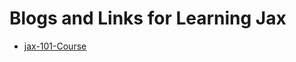 # Blogs and Links for Learning Jax

* [jax-101-Course](https://jax.readthedocs.io/en/latest/jax-101/index.html)